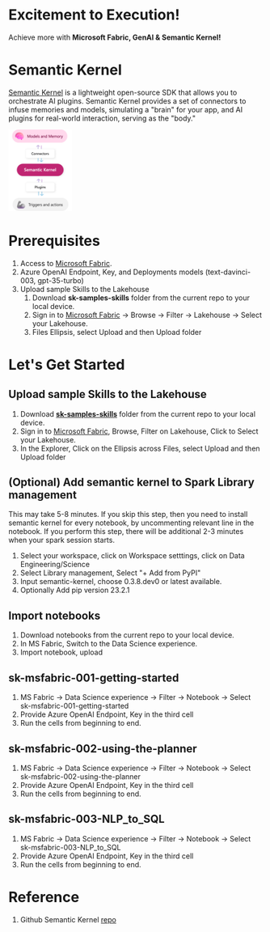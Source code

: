# Excitement to Execution!
Achieve more with **Microsoft Fabric, GenAI & Semantic Kernel!**

# Semantic Kernel
[Semantic Kernel](https://aka.ms/semantic-kernel) is a lightweight open-source SDK that allows you to orchestrate AI plugins. Semantic Kernel provides a set of connectors to infuse memories and models, simulating a "brain" for your app, and AI plugins for real-world interaction, serving as the "body."

<img src="./images/mind-and-body-of-semantic-kernel.png" width=25% height=25%>


# Prerequisites
1. Access to [Microsoft Fabric](https://fabric.microsoft.com/).
3. Azure OpenAI Endpoint, Key, and Deployments models (text-davinci-003, gpt-35-turbo)
4. Upload sample Skills to the Lakehouse
   1. Download **sk-samples-skills** folder from the current repo to your local device.
   2. Sign in to [Microsoft Fabric](https://fabric.microsoft.com/) -> Browse -> Filter -> Lakehouse -> Select your Lakehouse.
   3. Files Ellipsis, select Upload and then Upload folder
   

# Let's Get Started #

## Upload sample Skills to the Lakehouse
1. Download **[sk-samples-skills](./sk-samples-skills)** folder from the current repo to your local device.
2. Sign in to [Microsoft Fabric](https://fabric.microsoft.com/), Browse, Filter on Lakehouse, Click to Select your Lakehouse.
3. In the Explorer, Click on the Ellipsis across Files, select Upload and then Upload folder

## (Optional) Add semantic kernel to Spark Library management
This may take 5-8 minutes.
If you skip this step, then you need to install semantic kernel for every notebook, by uncommenting relevant line in the notebook.
If you perform this step, there will be additional 2-3 minutes when your spark session starts.
1. Select your workspace, click on Workspace setttings, click on Data Engineering/Science
2. Select Library management, Select "+ Add from PyPI"
3. Input semantic-kernel, choose 0.3.8.dev0 or latest available.
4. Optionally Add pip version 23.2.1

## Import notebooks
1. Download notebooks from the current repo to your local device.
2. In MS Fabric, Switch to the Data Science experience. 
3. Import notebook, upload

## sk-msfabric-001-getting-started
1. MS Fabric -> Data Science experience -> Filter -> Notebook -> Select sk-msfabric-001-getting-started
2. Provide Azure OpenAI Endpoint, Key in the third cell
3. Run the cells from beginning to end.

## sk-msfabric-002-using-the-planner
1. MS Fabric -> Data Science experience -> Filter -> Notebook -> Select sk-msfabric-002-using-the-planner
2. Provide Azure OpenAI Endpoint, Key in the third cell
3. Run the cells from beginning to end.

## sk-msfabric-003-NLP_to_SQL
1. MS Fabric -> Data Science experience -> Filter -> Notebook -> Select sk-msfabric-003-NLP_to_SQL
2. Provide Azure OpenAI Endpoint, Key in the third cell
3. Run the cells from beginning to end.

# Reference
1. Github Semantic Kernel [repo](https://github.com/microsoft/semantic-kernel)

